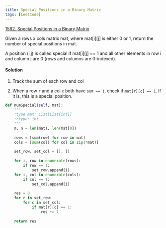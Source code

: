 ```yaml
---
title: Special Positions in a Binary Matrix
tags: [LeetCode]
---
```


[1582. Special Positions in a Binary Matrix](https://leetcode.com/problems/special-positions-in-a-binary-matrix/)

Given a rows x cols matrix mat, where mat[i][j] is either 0 or 1, return the number of special positions in mat.

A position (i,j) is called special if mat[i][j] == 1 and all other elements in row i and column j are 0 (rows and columns are 0-indexed).

#### Solution
1. Track the sum of each row and col

1. When a row `r` and a col `c` both have `sum == 1`, check if `mat[r][c] == 1`.
If it is, this is a special position.

```python
def numSpecial(self, mat):
    """
    :type mat: List[List[int]]
    :rtype: int
    """
    m, n = len(mat), len(mat[0])
    
    rows = [sum(row) for row in mat]
    cols = [sum(col) for col in zip(*mat)]
    
    set_row, set_col = [], []
    
    for i, row in enumerate(rows):
        if row == 1:
            set_row.append(i)
    for i, col in enumerate(cols):
        if col == 1:
            set_col.append(i)
    
    res = 0
    for r in set_row:
        for c in set_col:
            if mat[r][c] == 1:
                res += 1
    
    return res
```